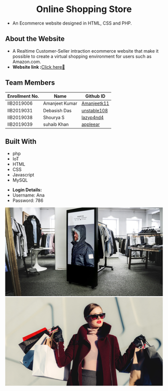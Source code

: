 <h1 align='center'>Online Shopping Store</h1>

- An Ecommerce website designed in HTML, CSS and PHP.

## About the Website

 - A Realtime Customer-Seller intraction ecommerce website that make it possible to create a virtual shopping environment for users such as Amazon.com.
- <b>Website link :</b>[Click here🎉](http://pluto-update.epizy.com/Pluto-Update-master/index.html)

## Team Members
|   Enrollment No.  |   Name   | Github ID |
|   --------------  |   ----   | -------- |
|    IIB2019006  |   Amanjeet Kumar |  [Amanjeetk11 ](https://github.com/Amanjeetk11) |
|    IIB2019031 |  Debasish Das | [unstable108](https://github.com/Unstable108) |
|    IIB2019038  |  Shourya S | [lazyp4nd4 ](https://github.com/lazyp4nd4) |
|    IIB2019039 | suhaib Khan    | [appleear ](https://github.com/appleear) |


## Built With
<ul>
   <li>php</li>
   <li>IoT</li>
  <li>HTML</li>
  <li>CSS</li>
  <li>Javascript</li>
  <li>MySQL</li>
</ul>

- <b>Login Details: </b> 
- Username: Ana 
- Password: 786 

![](back_images/uprk1%20(2).jpg)
![](back_images/rk1%20(9).jpg)



